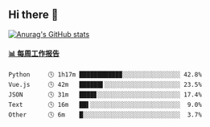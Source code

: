 ## Hi there 👋

[![Anurag's GitHub stats](https://github-readme-stats-orilights.vercel.app/api?username=orilights)](https://github.com/anuraghazra/github-readme-stats)

<!--
**OriLight152/OriLight152** is a ✨ _special_ ✨ repository because its `README.md` (this file) appears on your GitHub profile.

Here are some ideas to get you started:

- 🔭 I’m currently working on ...
- 🌱 I’m currently learning ...
- 👯 I’m looking to collaborate on ...
- 🤔 I’m looking for help with ...
- 💬 Ask me about ...
- 📫 How to reach me: ...
- 😄 Pronouns: ...
- ⚡ Fun fact: ...
-->

<!-- waka-box start -->
#### <a href="https://gist.github.com/92c8d5b388768c10efcba86e82b7c4fb" target="_blank">📊 每周工作报告</a>
```text
Python     🕓 1h17m ███████████▉░░░░░░░░░░░░░░░░ 42.8%
Vue.js     🕓 42m   ██████▌░░░░░░░░░░░░░░░░░░░░░ 23.5%
JSON       🕓 31m   ████▊░░░░░░░░░░░░░░░░░░░░░░░ 17.4%
Text       🕓 16m   ██▌░░░░░░░░░░░░░░░░░░░░░░░░░  9.0%
Other      🕓 6m    █░░░░░░░░░░░░░░░░░░░░░░░░░░░  3.7%
```
<!-- Powered by https://github.com/journey-ad/waka-box-go . -->
<!-- waka-box end -->
